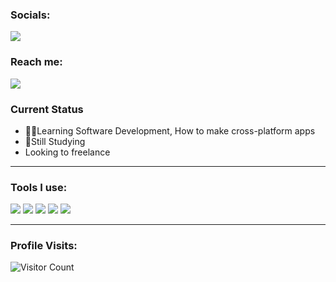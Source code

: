 <h3>Socials:</h3>
<a href="https://fb.com/pyel.franco"><img src="https://img.shields.io/badge/fielfranco-0000FF?style=for-the-badge&logo=facebook&logoColor=white"></a>
<br>
<h3>Reach me:</h3>
<a href="mailto: cacastanas@gmail.com">
<img src="https://img.shields.io/badge/-frankthecrafter23%40gmail.com-FF4122?&style=for-the-badge&logo=Microsoft-outlook&logoColor=white" ></a>

### Current Status
 - 👨‍💻Learning Software Development, How to make cross-platform apps
 - 📝Still Studying
 - Looking to freelance 
-------------------

### Tools I use:
<img src="https://img.shields.io/badge/Flutter_&_Dart%20-%23008CC1.svg?&style=for-the-badge&logo=node.js&logoColor=white"> <img src="http://img.shields.io/badge/-VS%20Code-000000?style=for-the-badge&logo=Visual-studio-code&logoColor=blue">  <img src="https://img.shields.io/badge/Canva-%2300C4CC.svg?style=for-the-badge&logo=Canva&logoColor=white"> <img src="https://img.shields.io/badge/figma-%23F24E1E.svg?style=for-the-badge&logo=figma&logoColor=white"> <img src="https://img.shields.io/badge/git%20-%23F05032.svg?&style=for-the-badge&logo=git&logoColor=white"/>

-------------------

### Profile Visits:
![Visitor Count](https://profile-counter.glitch.me/{piyeldev}/count.svg)
